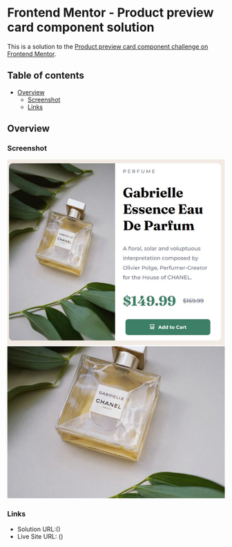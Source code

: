 # Frontend Mentor - Product preview card component solution

This is a solution to the [Product preview card component challenge on Frontend Mentor](https://www.frontendmentor.io/challenges/product-preview-card-component-GO7UmttRfa).

## Table of contents

- [Overview](#overview)
  - [Screenshot](#screenshot)
  - [Links](#links)

## Overview

### Screenshot

<img src="./images/my-solution-web.JPG">
<img src="./images/image-product-mobile.jpg">

### Links

- Solution URL:()
- Live Site URL: ()
